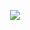 <p style="text-align: center;"><img src = 'https://s3.bmp.ovh/imgs/2022/10/11/14f0c62d33ecbd08.png'>
